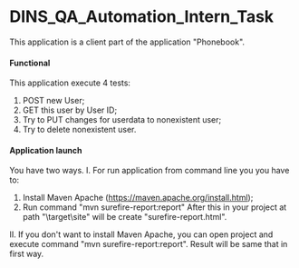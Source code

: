 # DINS_QA_Automation_Intern_Task

This application is a client part of the application "Phonebook". 

#### Functional ####
This application execute 4 tests:
1) POST new User;
2) GET this user by User ID;
3) Try to PUT changes for userdata to nonexistent user;
4) Try to delete nonexistent user.

#### Application launch ####
You have two ways.
I. For run application from command line you you have to:
1) Install Maven Apache (https://maven.apache.org/install.html);
2) Run command "mvn surefire-report:report"
After this in your project at path "\target\site\" will be create "surefire-report.html".

II. If you don't want to install Maven Apache, you can open project and execute command "mvn surefire-report:report". Result will be same that in first way.
